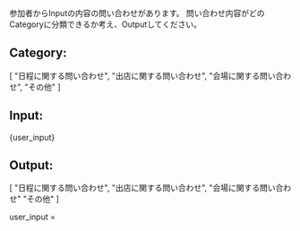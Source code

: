 参加者からInputの内容の問い合わせがあります。
問い合わせ内容がどのCategoryに分類できるか考え、Outputしてください。

## Category:
[
    "日程に関する問い合わせ",
    "出店に関する問い合わせ",
    "会場に関する問い合わせ",
    "その他"
]

## Input:
{user_input}

## Output:
[
    "日程に関する問い合わせ",
    "出店に関する問い合わせ",
    "会場に関する問い合わせ"
    "その他"
]

user_input =